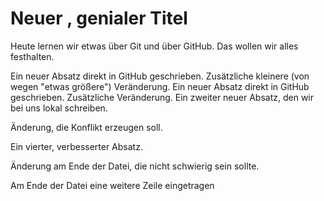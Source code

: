 # Neuer , genialer Titel

Heute lernen wir etwas über Git und über GitHub.
Das wollen wir alles festhalten.

Ein neuer Absatz direkt in GitHub geschrieben. Zusätzliche kleinere (von wegen "etwas größere") Veränderung.
Ein neuer Absatz direkt in GitHub geschrieben. Zusätzliche Veränderung.
Ein zweiter neuer Absatz, den wir bei uns lokal schreiben.

Änderung, die Konflikt erzeugen soll.

Ein vierter, verbesserter Absatz.

Änderung am Ende der Datei, die nicht schwierig sein sollte.

Am Ende der Datei eine weitere Zeile eingetragen

